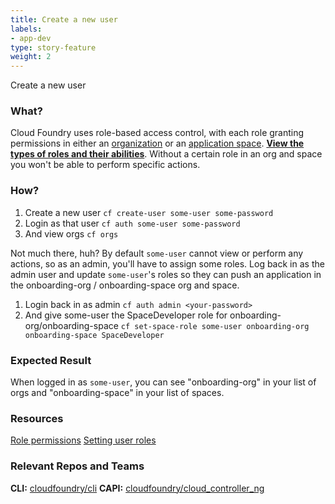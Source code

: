 ```yaml
---
title: Create a new user
labels:
- app-dev
type: story-feature
weight: 2
---
```


Create a new user
### What?
Cloud Foundry uses role-based access control, with each role granting permissions in either an [organization](https://docs.cloudfoundry.org/concepts/roles.html#orgs) or an [application space](https://docs.cloudfoundry.org/concepts/roles.html#spaces). **[View the types of roles and their abilities](https://docs.cloudfoundry.org/concepts/roles.html#roles)**. Without a certain role in an org and space you won't be able to perform specific actions.

### How?
1. Create a new user
`cf create-user some-user some-password`
1. Login as that user
`cf auth some-user some-password`
1.  And view orgs
`cf orgs`

Not much there, huh? By default `some-user` cannot view or perform any actions, so as an admin, you'll have to assign some roles. Log back in as the admin user and update `some-user`'s roles so they can push an application in the onboarding-org / onboarding-space org and space.
1. Login back in as admin
`cf auth admin <your-password>`
1. And give some-user the SpaceDeveloper role for onboarding-org/onboarding-space
`cf set-space-role some-user onboarding-org onboarding-space SpaceDeveloper`

### Expected Result
When logged in as `some-user`, you can see "onboarding-org" in your list of orgs and "onboarding-space" in your list of spaces.

### Resources
[Role permissions](https://docs.cloudfoundry.org/concepts/roles.html)
[Setting user roles](https://docs.cloudfoundry.org/concepts/roles.html#roles)

### Relevant Repos and Teams
**CLI:** [cloudfoundry/cli](https://github.com/cloudfoundry/cli)
**CAPI:** [cloudfoundry/cloud_controller_ng](https://github.com/cloudfoundry/cloud_controller_ng)